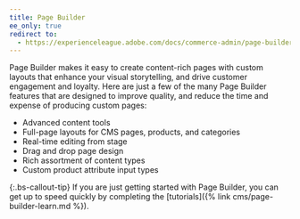 ```yaml
---
title: Page Builder
ee_only: true
redirect to:
  - https://experienceleague.adobe.com/docs/commerce-admin/page-builder/introduction.html
---
```


Page Builder makes it easy to create content-rich pages with custom layouts that enhance your visual storytelling, and drive customer engagement and loyalty. Here are just a few of the many Page Builder features that are designed to improve quality, and reduce the time and expense of producing custom pages:

- Advanced content tools
- Full-page layouts for CMS pages, products, and categories
- Real-time editing from stage
- Drag and drop page design
- Rich assortment of content types
- Custom product attribute input types

{:.bs-callout-tip}
If you are just getting started with Page Builder, you can get up to speed quickly by completing the [tutorials]({% link cms/page-builder-learn.md %}).
